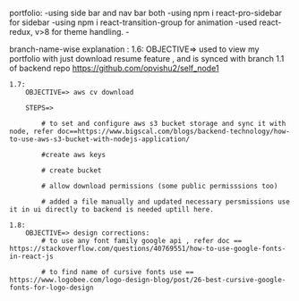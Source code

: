 portfolio:
    -using side bar and nav bar both
    -using npm i react-pro-sidebar for sidebar
    -using npm i react-transition-group for animation
    -used react-redux, v>8 for theme handling.
    -  

branch-name-wise explanation :
    1.6:
        OBJECTIVE=> used to view my portfolio with just download resume feature , and is synced with branch 1.1 of backend repo https://github.com/opvishu2/self_node1

    1.7:
        OBJECTIVE=> aws cv download

        STEPS=>

            # to set and configure aws s3 bucket storage and sync it with node, refer doc==https://www.bigscal.com/blogs/backend-technology/how-to-use-aws-s3-bucket-with-nodejs-application/

            #create aws keys

            # create bucket

            # allow download permissions (some public permisssions too)

            # added a file manually and updated necessary persmissions use it in ui directly to backend is needed uptill here.

    1.8:
        OBJECTIVE=> design corrections:
            # to use any font family google api , refer doc == https://stackoverflow.com/questions/40769551/how-to-use-google-fonts-in-react-js

            # to find name of cursive fonts use == https://www.logobee.com/logo-design-blog/post/26-best-cursive-google-fonts-for-logo-design

            
    

